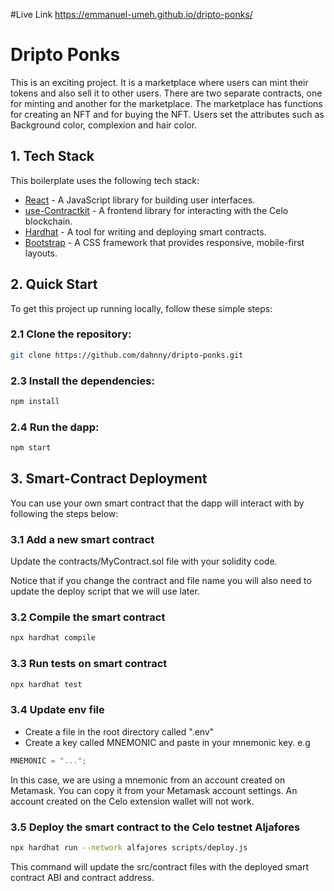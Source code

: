 #Live Link
https://emmanuel-umeh.github.io/dripto-ponks/

# Dripto Ponks
This is an exciting project. It is a marketplace where users can mint their tokens and also sell it to other users. There are two separate contracts, one for minting and another for the marketplace. The marketplace has functions for creating an NFT and for buying the NFT. 
Users set the attributes such as Background color, complexion and hair color. 

## 1. Tech Stack
This boilerplate uses the following tech stack:
- [React](https://reactjs.org/) - A JavaScript library for building user interfaces.
- [use-Contractkit](contractkit
) - A frontend library for interacting with the Celo blockchain.
- [Hardhat](https://hardhat.org/) - A tool for writing and deploying smart contracts.
- [Bootstrap](https://getbootstrap.com/) - A CSS framework that provides responsive, mobile-first layouts.

## 2. Quick Start

To get this project up running locally, follow these simple steps:

### 2.1 Clone the repository:

```bash
git clone https://github.com/dahnny/dripto-ponks.git
```


### 2.3 Install the dependencies:

```bash
npm install
```

### 2.4 Run the dapp:

```bash
npm start
```

## 3. Smart-Contract Deployment

You can use your own smart contract that the dapp will interact with by following the steps below:

### 3.1 Add a new smart contract
Update the contracts/MyContract.sol file with your solidity code. 

Notice that if you change the contract and file name you will also need to update the deploy script that we will use later.

### 3.2 Compile the smart contract

```bash
npx hardhat compile
```

### 3.3 Run tests on smart contract

```bash
npx hardhat test
```

### 3.4 Update env file

- Create a file in the root directory called ".env"
- Create a key called MNEMONIC and paste in your mnemonic key. e.g

```js
MNEMONIC = "...";
```

In this case, we are using a mnemonic from an account created on Metamask. You can copy it from your Metamask account settings. An account created on the Celo extension wallet will not work.


### 3.5 Deploy the smart contract to the Celo testnet Aljafores

```bash
npx hardhat run --network alfajores scripts/deploy.js
```

This command will update the src/contract files with the deployed smart contract ABI and contract address.
